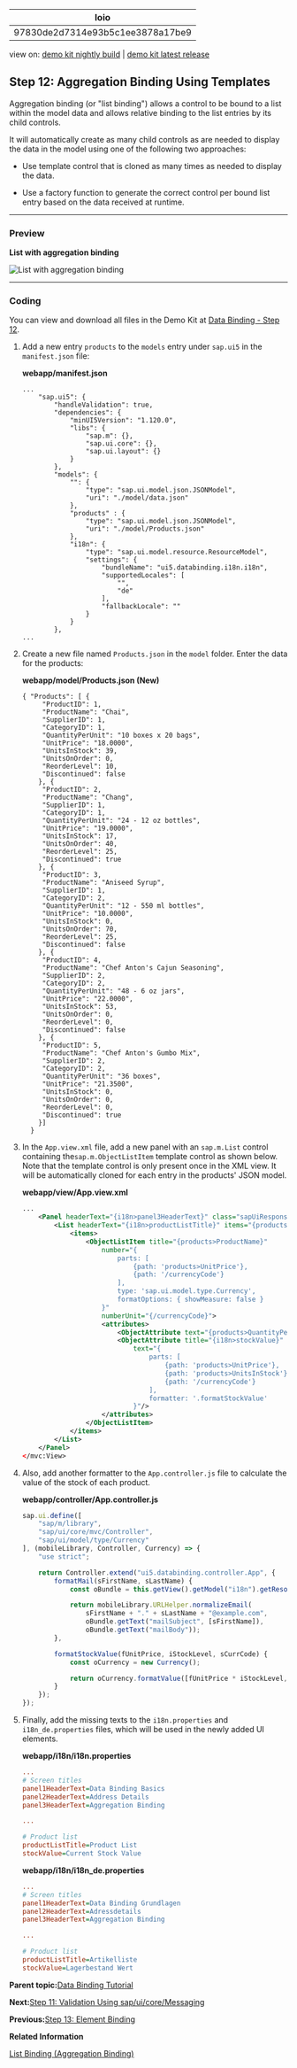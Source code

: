 <!-- loio97830de2d7314e93b5c1ee3878a17be9 -->

| loio |
| -----|
| 97830de2d7314e93b5c1ee3878a17be9 |

<div id="loio">

view on: [demo kit nightly build](https://sdk.openui5.org/nightly/#/topic/97830de2d7314e93b5c1ee3878a17be9) | [demo kit latest release](https://sdk.openui5.org/topic/97830de2d7314e93b5c1ee3878a17be9)</div>

## Step 12: Aggregation Binding Using Templates

Aggregation binding \(or "list binding"\) allows a control to be bound to a list within the model data and allows relative binding to the list entries by its child controls.

It will automatically create as many child controls as are needed to display the data in the model using one of the following two approaches:

-   Use template control that is cloned as many times as needed to display the data.

-   Use a factory function to generate the correct control per bound list entry based on the data received at runtime.


***

### Preview

  
  
**List with aggregation binding**

![](images/loio16424336ab62402e8c27d5d7dac069b1_HiRes.png "List with aggregation binding")

***

### Coding

You can view and download all files in the Demo Kit at [Data Binding - Step 12](https://sdk.openui5.org/entity/sap.ui.core.tutorial.databinding/sample/sap.ui.core.tutorial.databinding.12).

1.  Add a new entry `products` to the `models` entry under `sap.ui5` in the `manifest.json` file:

    **webapp/manifest.json**

    ```
    ...
    	"sap.ui5": {
    		"handleValidation": true,
    		"dependencies": {
    			"minUI5Version": "1.120.0",
    			"libs": {
    				"sap.m": {},
    				"sap.ui.core": {},
    				"sap.ui.layout": {}
    			}
    		},
    		"models": {
    			"": {
    				"type": "sap.ui.model.json.JSONModel",
    				"uri": "./model/data.json"
    			},
    			"products" : {
    				"type": "sap.ui.model.json.JSONModel",
    				"uri": "./model/Products.json"
    			},
    			"i18n": {
    				"type": "sap.ui.model.resource.ResourceModel",
    				"settings": {
    					"bundleName": "ui5.databinding.i18n.i18n",
    					"supportedLocales": [
    						"",
    						"de"
    					],
    					"fallbackLocale": ""
    				}
    			}
    		},
    ...
    ```

2.  Create a new file named `Products.json` in the `model` folder. Enter the data for the products:

    **webapp/model/Products.json \(New\)**

    ```
    { "Products": [ {
         "ProductID": 1,
         "ProductName": "Chai",
         "SupplierID": 1,
         "CategoryID": 1,
         "QuantityPerUnit": "10 boxes x 20 bags",
         "UnitPrice": "18.0000",
         "UnitsInStock": 39,
         "UnitsOnOrder": 0,
         "ReorderLevel": 10,
         "Discontinued": false
        }, {
         "ProductID": 2,
         "ProductName": "Chang",
         "SupplierID": 1,
         "CategoryID": 1,
         "QuantityPerUnit": "24 - 12 oz bottles",
         "UnitPrice": "19.0000",
         "UnitsInStock": 17,
         "UnitsOnOrder": 40,
         "ReorderLevel": 25,
         "Discontinued": true
        }, {
         "ProductID": 3,
         "ProductName": "Aniseed Syrup",
         "SupplierID": 1,
         "CategoryID": 2,
         "QuantityPerUnit": "12 - 550 ml bottles",
         "UnitPrice": "10.0000",
         "UnitsInStock": 0,
         "UnitsOnOrder": 70,
         "ReorderLevel": 25,
         "Discontinued": false
        }, {
         "ProductID": 4,
         "ProductName": "Chef Anton's Cajun Seasoning",
         "SupplierID": 2,
         "CategoryID": 2,
         "QuantityPerUnit": "48 - 6 oz jars",
         "UnitPrice": "22.0000",
         "UnitsInStock": 53,
         "UnitsOnOrder": 0,
         "ReorderLevel": 0,
         "Discontinued": false
        }, {
         "ProductID": 5,
         "ProductName": "Chef Anton's Gumbo Mix",
         "SupplierID": 2,
         "CategoryID": 2,
         "QuantityPerUnit": "36 boxes",
         "UnitPrice": "21.3500",
         "UnitsInStock": 0,
         "UnitsOnOrder": 0,
         "ReorderLevel": 0,
         "Discontinued": true
        }]
      }
    ```

3.  In the `App.view.xml` file, add a new panel with an `sap.m.List` control containing the`sap.m.ObjectListItem` template control as shown below. Note that the template control is only present once in the XML view. It will be automatically cloned for each entry in the products' JSON model.

    **webapp/view/App.view.xml**

    ```xml
    ...
    	<Panel headerText="{i18n>panel3HeaderText}" class="sapUiResponsiveMargin" width="auto">
    		<List headerText="{i18n>productListTitle}" items="{products>/Products}">
    			<items>
    				<ObjectListItem title="{products>ProductName}"
    					number="{
    						parts: [
    							{path: 'products>UnitPrice'},
    							{path: '/currencyCode'}
    						],
    						type: 'sap.ui.model.type.Currency',
    						formatOptions: { showMeasure: false }
    					}"
    					numberUnit="{/currencyCode}">
    					<attributes>
    						<ObjectAttribute text="{products>QuantityPerUnit}"/>
    						<ObjectAttribute title="{i18n>stockValue}"
    							text="{
    								parts: [
    									{path: 'products>UnitPrice'},
    									{path: 'products>UnitsInStock'},
    									{path: '/currencyCode'}
    								],
    								formatter: '.formatStockValue'
    							}"/>
    					</attributes>
    				</ObjectListItem>
    			</items>
    		</List>
    	</Panel>
    </mvc:View>
    ```

4.  Also, add another formatter to the `App.controller.js` file to calculate the value of the stock of each product.

    **webapp/controller/App.controller.js**

    ```js
    sap.ui.define([
    	"sap/m/library",
    	"sap/ui/core/mvc/Controller",
    	"sap/ui/model/type/Currency"
    ], (mobileLibrary, Controller, Currency) => {
    	"use strict";
    
    	return Controller.extend("ui5.databinding.controller.App", {
    		formatMail(sFirstName, sLastName) {
    			const oBundle = this.getView().getModel("i18n").getResourceBundle();
    
    			return mobileLibrary.URLHelper.normalizeEmail(
    				sFirstName + "." + sLastName + "@example.com",
    				oBundle.getText("mailSubject", [sFirstName]),
    				oBundle.getText("mailBody"));
    		},
    
    		formatStockValue(fUnitPrice, iStockLevel, sCurrCode) {
    			const oCurrency = new Currency();
    
    			return oCurrency.formatValue([fUnitPrice * iStockLevel, sCurrCode], "string");
    		}
    	});
    });
    ```

5.  Finally, add the missing texts to the `i18n.properties` and `i18n_de.properties` files, which will be used in the newly added UI elements.

    **webapp/i18n/i18n.properties**

    ```ini
    ... 
    # Screen titles
    panel1HeaderText=Data Binding Basics
    panel2HeaderText=Address Details
    panel3HeaderText=Aggregation Binding
    
    ...
    
    # Product list
    productListTitle=Product List
    stockValue=Current Stock Value
    ```

    **webapp/i18n/i18n\_de.properties**

    ```ini
    ...
    # Screen titles
    panel1HeaderText=Data Binding Grundlagen
    panel2HeaderText=Adressdetails
    panel3HeaderText=Aggregation Binding
    
    ...
    
    # Product list
    productListTitle=Artikelliste
    stockValue=Lagerbestand Wert
    ```


**Parent topic:**[Data Binding Tutorial](Data_Binding_Tutorial_e531093.md "In this tutorial, we will explain the concepts of data binding in OpenUI5.")

**Next:**[Step 11: Validation Using sap/ui/core/Messaging](Step_11_Validation_Using_sap_ui_core_Messaging_b8c4e53.md "So far, we have created a currency field that can format itself correctly. The currency data type also has the ability to validate that user input adheres to the requirements of a currency; however, data type validation functions are managed by OpenUI5, which of itself has no mechanism for reporting error messages back to the UI; therefore, we need a mechanism for reporting error messages raised by validation functions back to the user. In this step, we will enable validation for the entire app with a feature known as the &quot;Messaging&quot;. Once this is done, any validation error messages generated based on the user input will be passed to Messaging, which in turn will connect them to the appropriate view and control that caused the error.")

**Previous:**[Step 13: Element Binding](Step_13_Element_Binding_6c7c5c2.md "Now we want to do something with that newly generated list. In most cases you will use a list to allow the selection of an item and then show the details of that item elsewhere. In order to achieve this, we use a form with relatively bound controls and bind it to the selected entity via element binding.")

**Related Information**  


[List Binding \(Aggregation Binding\)](List_Binding_Aggregation_Binding_91f0577.md "List binding (or aggregation binding) is used to automatically create child controls according to model data.")

